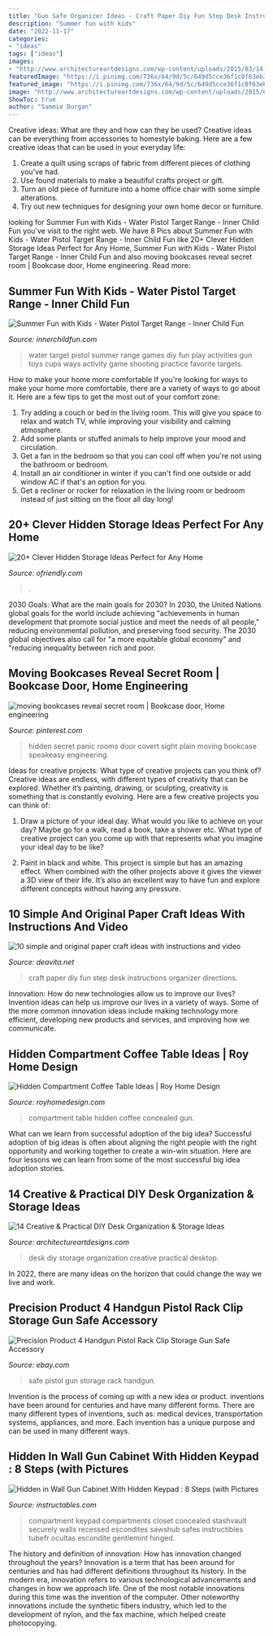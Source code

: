 ```yaml
---
title: "Gun Safe Organizer Ideas - Craft Paper Diy Fun Step Desk Instructions Organizer Directions"
description: "Summer fun with kids"
date: "2022-11-17"
categories:
- "ideas"
tags: ["ideas"]
images:
- "http://www.architectureartdesigns.com/wp-content/uploads/2015/03/14-Creative-Practical-DIY-Desk-Organization-Storage-Ideas-12.jpg"
featuredImage: "https://i.pinimg.com/736x/64/9d/5c/649d5cce36f1c0f63eb3fbda7b0fba7e--double-sliding-doors-hidden-passageways.jpg"
featured_image: "https://i.pinimg.com/736x/64/9d/5c/649d5cce36f1c0f63eb3fbda7b0fba7e--double-sliding-doors-hidden-passageways.jpg"
image: "http://www.architectureartdesigns.com/wp-content/uploads/2015/03/14-Creative-Practical-DIY-Desk-Organization-Storage-Ideas-12.jpg"
ShowToc: true
author: "Sammie Durgan"
---
```



Creative ideas: What are they and how can they be used?
Creative ideas can be everything from accessories to homestyle baking. Here are a few creative ideas that can be used in your everyday life: 
1. Create a quilt using scraps of fabric from different pieces of clothing you've had.
2. Use found materials to make a beautiful crafts project or gift.
3. Turn an old piece of furniture into a home office chair with some simple alterations.
4. Try out new techniques for designing your own home decor or furniture.

	

		
looking for Summer Fun with Kids - Water Pistol Target Range - Inner Child Fun you've visit to the right web. We have 8 Pics about Summer Fun with Kids - Water Pistol Target Range - Inner Child Fun like 20+ Clever Hidden Storage Ideas Perfect for Any Home, Summer Fun with Kids - Water Pistol Target Range - Inner Child Fun and also moving bookcases reveal secret room | Bookcase door, Home engineering. Read more:
		
    
## Summer Fun With Kids - Water Pistol Target Range - Inner Child Fun

<img loading=lazy src="https://innerchildfun.com/wp-content/uploads/2012/05/watertargets2.jpg" onerror="this.onerror=null;this.src='https://tse4.mm.bing.net/th?id=OIP._4kq7-UHf81Z5xJQReelFAHaEf&amp;pid=15.1';" alt="Summer Fun with Kids - Water Pistol Target Range - Inner Child Fun">

_Source: innerchildfun.com_

>water target pistol summer range games diy fun play activities gun toys cups ways activity game shooting practice favorite targets. 

	

How to make your home more comfortable
If you're looking for ways to make your home more comfortable, there are a variety of ways to go about it. Here are a few tips to get the most out of your comfort zone: 
1. Try adding a couch or bed in the living room. This will give you space to relax and watch TV, while improving your visibility and calming atmosphere. 
2. Add some plants or stuffed animals to help improve your mood and circulation. 
3. Get a fan in the bedroom so that you can cool off when you're not using the bathroom or bedroom. 
4. Install an air conditioner in winter if you can't find one outside or add window AC if that's an option for you. 
5. Get a recliner or rocker for relaxation in the living room or bedroom instead of just sitting on the floor all day long!

    
## 20+ Clever Hidden Storage Ideas Perfect For Any Home

<img loading=lazy src="https://ofriendly.com/wp-content/uploads/2017/02/1-hidden-storage-ideas.jpg" onerror="this.onerror=null;this.src='https://tse3.mm.bing.net/th?id=OIP.mwt91DDAACsZn06-yEXZMAHaGp&amp;pid=15.1';" alt="20+ Clever Hidden Storage Ideas Perfect for Any Home">

_Source: ofriendly.com_

>. 

	

2030 Goals: What are the main goals for 2030?
In 2030, the United Nations global goals for the world include achieving "achievements in human development that promote social justice and meet the needs of all people," reducing environmental pollution, and preserving food security. The 2030 global objectives also call for "a more equitable global economy" and "reducing inequality between rich and poor.

    
## Moving Bookcases Reveal Secret Room | Bookcase Door, Home Engineering

<img loading=lazy src="https://i.pinimg.com/736x/64/9d/5c/649d5cce36f1c0f63eb3fbda7b0fba7e--double-sliding-doors-hidden-passageways.jpg" onerror="this.onerror=null;this.src='https://tse3.mm.bing.net/th?id=OIP.ddsIQg8Pximiewc9Xa_tjgHaE8&amp;pid=15.1';" alt="moving bookcases reveal secret room | Bookcase door, Home engineering">

_Source: pinterest.com_

>hidden secret panic rooms door covert sight plain moving bookcase speakeasy engineering. 

	

Ideas for creative projects: What type of creative projects can you think of?
Creative ideas are endless, with different types of creativity that can be explored. Whether it’s painting, drawing, or sculpting, creativity is something that is constantly evolving. Here are a few creative projects you can think of:
1) Draw a picture of your ideal day. What would you like to achieve on your day? Maybe go for a walk, read a book, take a shower etc. What type of creative project can you come up with that represents what you imagine your ideal day to be like?

2) Paint in black and white. This project is simple but has an amazing effect. When combined with the other projects above it gives the viewer a 3D view of their life. It’s also an excellent way to have fun and explore different concepts without having any pressure.

    
## 10 Simple And Original Paper Craft Ideas With Instructions And Video

<img loading=lazy src="https://deavita.net/wp-content/uploads/2019/02/Fun-paper-craft-ideas-DIY-desk-organizer-step-by-step-instructions.jpeg" onerror="this.onerror=null;this.src='https://tse3.mm.bing.net/th?id=OIP.1LHuYDM8cf6foTjUnYqDzwHaMI&amp;pid=15.1';" alt="10 simple and original paper craft ideas with instructions and video">

_Source: deavita.net_

>craft paper diy fun step desk instructions organizer directions. 

	

Innovation: How do new technologies allow us to improve our lives?
Invention ideas can help us improve our lives in a variety of ways. Some of the more common innovation ideas include making technology more efficient, developing new products and services, and improving how we communicate.

    
## Hidden Compartment Coffee Table Ideas | Roy Home Design

<img loading=lazy src="https://www.royhomedesign.com/wp-content/uploads/2017/07/hidden-compartment-coffee-table-01.jpg" onerror="this.onerror=null;this.src='https://tse4.mm.bing.net/th?id=OIP.O2QVkoEPwcCJC3mYEvsdFQHaLH&amp;pid=15.1';" alt="Hidden Compartment Coffee Table Ideas | Roy Home Design">

_Source: royhomedesign.com_

>compartment table hidden coffee concealed gun. 

	

What can we learn from successful adoption of the big idea?
Successful adoption of big ideas is often about aligning the right people with the right opportunity and working together to create a win-win situation. Here are four lessons we can learn from some of the most successful big idea adoption stories.

    
## 14 Creative &amp; Practical DIY Desk Organization &amp; Storage Ideas

<img loading=lazy src="http://www.architectureartdesigns.com/wp-content/uploads/2015/03/14-Creative-Practical-DIY-Desk-Organization-Storage-Ideas-12.jpg" onerror="this.onerror=null;this.src='https://tse1.mm.bing.net/th?id=OIP.XXwTj0N_Njnf02cQGmCicAHaMH&amp;pid=15.1';" alt="14 Creative &amp; Practical DIY Desk Organization &amp; Storage Ideas">

_Source: architectureartdesigns.com_

>desk diy storage organization creative practical desktop. 

	

In 2022, there are many ideas on the horizon that could change the way we live and work.

    
## Precision Product 4 Handgun Pistol Rack Clip Storage Gun Safe Accessory

<img loading=lazy src="http://i.ebayimg.com/images/i/251349713441-0-1/s-l1000.jpg" onerror="this.onerror=null;this.src='https://tse1.mm.bing.net/th?id=OIP.ZXkdcNRjGHRAwHl9zhT9xgHaKc&amp;pid=15.1';" alt="Precision Product 4 Handgun Pistol Rack Clip Storage Gun Safe Accessory">

_Source: ebay.com_

>safe pistol gun storage rack handgun. 

	

Invention is the process of coming up with a new idea or product. inventions have been around for centuries and have many different forms. There are many different types of inventions, such as: medical devices, transportation systems, appliances, and more. Each invention has a unique purpose and can be used in many different ways.

    
## Hidden In Wall Gun Cabinet With Hidden Keypad : 8 Steps (with Pictures

<img loading=lazy src="https://cdn.instructables.com/ORIG/FFC/OGBA/HPCLK9LH/FFCOGBAHPCLK9LH.jpg" onerror="this.onerror=null;this.src='https://tse1.mm.bing.net/th?id=OIP.j4wT-vpQwkC45uQhinu7fgHaJ4&amp;pid=15.1';" alt="Hidden in Wall Gun Cabinet With Hidden Keypad : 8 Steps (with Pictures">

_Source: instructables.com_

>compartment keypad compartments closet concealed stashvault securely walls recessed escondites sawshub safes instructibles tubefr ocultas escondite gentlemint hinged. 

	

The history and definition of innovation: How has innovation changed throughout the years?
Innovation is a term that has been around for centuries and has had different definitions throughout its history. In the modern era, innovation refers to various technological advancements and changes in how we approach life. One of the most notable innovations during this time was the invention of the computer. Other noteworthy innovations include the synthetic fibers industry, which led to the development of nylon, and the fax machine, which helped create photocopying.

